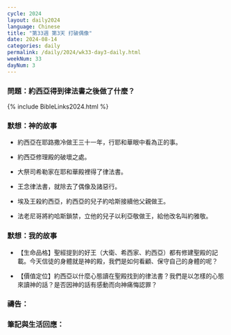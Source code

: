 ```yaml
---
cycle: 2024
layout: daily2024
language: Chinese
title: "第33週 第3天 打破偶像"
date: 2024-08-14
categories: daily
permalink: /daily/2024/wk33-day3-daily.html
weekNum: 33
dayNum: 3
---
```


### 問題：約西亞得到律法書之後做了什麼？
 
{% include BibleLinks2024.html %}

### 默想：神的故事 
+ 約西亞在耶路撒冷做王三十一年，行耶和華眼中看為正的事。 

+ 約西亞修理殿的破壞之處。 

+ 大祭司希勒家在耶和華殿裡得了律法書。 

+ 王念律法書，就除去了偶像及諸惡行。

+ 埃及王殺約西亞，約西亞的兒子約哈斯接續他父親做王。 

+ 法老尼哥將約哈斯鎖禁，立他的兒子以利亞敬做王，給他改名叫約雅敬。 

### 默想：我的故事
+ 【生命品格】聖經提到的好王（大衛、希西家、約西亞）都有修建聖殿的記載。今天信徒的身體就是神的殿，我們是如何看顧、保守自己的身體的呢？ 

+ 【價值定位】約西亞以什麼心態讀在聖殿找到的律法書？我們是以怎樣的心態來讀神的話？是否因神的話有感動而向神痛悔認罪？ 
### 禱告：

### 筆記與生活回應：
